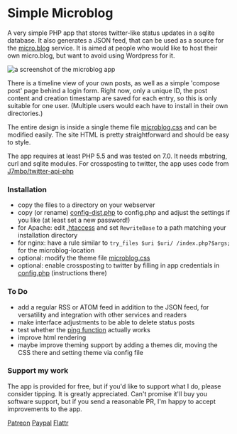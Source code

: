 # Simple Microblog

A very simple PHP app that stores twitter-like status updates in a sqlite database. It also generates a JSON feed, that can be used as a source for the [micro.blog](https://micro.blog/) service. It is aimed at people who would like to host their own micro.blog, but want to avoid using Wordpress for it.

![a screenshot of the microblog app](https://user-images.githubusercontent.com/1279725/34184164-9567a4b2-e51e-11e7-9317-d737ef3423f0.png)

There is a timeline view of your own posts, as well as a simple 'compose post' page behind a login form. Right now, only a unique ID, the post content and creation timestamp are saved for each entry, so this is only suitable for one user. (Multiple users would each have to install in their own directories.)

The entire design is inside a single theme file [microblog.css](microblog.css) and can be modified easily. The site HTML is pretty straightforward and should be easy to style.

The app requires at least PHP 5.5 and was tested on 7.0. It needs mbstring, curl and sqlite modules. 
For crossposting to twitter, the app uses code from [J7mbo/twitter-api-php](https://github.com/J7mbo/twitter-api-php)

### Installation

- copy the files to a directory on your webserver
- copy (or rename) [config-dist.php](config-dist.php) to config.php and adjust the settings if you like (at least set a new password!)
- for Apache: edit [.htaccess](.htaccess) and set `RewriteBase` to a path matching your installation directory
- for nginx: have a rule similar to `try_files $uri $uri/ /index.php?$args;` for the microblog-location
- optional: modify the theme file [microblog.css](microblog.css)
- optional: enable crossposting to twitter by filling in app credentials in [config.php](config.php#L32-L35) (instructions there)

### To Do

- add a regular RSS or ATOM feed in addition to the JSON feed, for versatility and integration with other services and readers
- make interface adjustments to be able to delete status posts
- test whether the [ping function](http://help.micro.blog/2017/api-feeds/) actually works
- improve html rendering
- maybe improve theming support by adding a themes dir, moving the CSS there and setting theme via config file

### Support my work

The app is provided for free, but if you'd like to support what I do, please consider tipping. It is greatly appreciated. Can't promise it'll buy you software support, but if you send a reasonable PR, I'm happy to accept improvements to the app.

[Patreon](https://patreon.com/oelna) [Paypal](https://www.paypal.me/oelna) [Flattr](https://flattr.com/@oelna)

